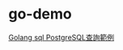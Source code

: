 # go-demo
[Golang sql PostgreSQL查詢範例](https://matthung0807.blogspot.com/2022/01/go-sql-postgresql-query-example.html)
